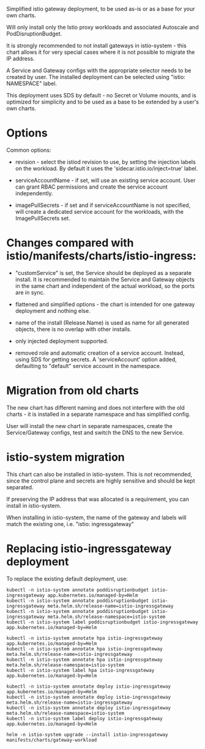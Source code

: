 Simplified istio gateway deployment, to be used as-is or as a base for your own charts.

Will only install only the Istio proxy workloads and associated Autoscale and PodDisruptionBudget. 

It is strongly recommended to not install gateways in istio-system - this chart allows it
for very special cases where it is not possible to migrate the IP address.

A Service and Gateway configs with the appropriate selector needs to be
created by user.  The installed deployment can be selected using "istio: NAMESPACE" label.

This deployment uses SDS by default - no Secret or Volume mounts, and is optimized for 
simplicity and to be used as a base to be extended by a user's own charts.

# Options

Common options:

- revision - select the istiod revision to use, by setting the injection labels on the workload. By default it
  uses the 'sidecar.istio.io/inject=true' label.

- serviceAccountName - if set, will use an existing service account. User can grant RBAC permissions and create 
  the service account independently.
  
- imagePullSecrets - if set and if serviceAccountName is not specified, will create a dedicated service account
  for the workloads, with the ImagePullSecrets set.

# Changes compared with istio/manifests/charts/istio-ingress:

- "customService" is set, the Service should be deployed as a separate
install. It is recommended to maintain the Service and Gateway objects in the
same chart and independent of the actual workload, so the ports are in sync. 

- flattened and simplified options - the chart is intended for one
gateway deployment and nothing else.

- name of the install (Release.Name) is used as name for all generated
  objects, there is no overlap with other installs.

- only injected deployment supported.

- removed role and automatic creation of a service account.
  Instead, using SDS for getting secrets. A 'serviceAccount' option
  added, defaulting to "default" service account in the namespace.

# Migration from old charts

The new chart has different naming and does not interfere with the old charts - it is 
installed in a separate namespace and has simplified config.

User will install the new chart in separate namespaces, create the Service/Gateway configs,
test and switch the DNS to the new Service. 


# istio-system migration

This chart can also be installed in istio-system. This is not recommended, since
the control plane and secrets are highly sensitive and should be kept separated.

If preserving the IP address that was allocated is a requirement, you can install
in istio-system. 

When installing in istio-system, the name of the gateway and labels will match
the existing one, i.e. "istio: ingressgateway"

# Replacing istio-ingressgateway deployment

To replace the existing default deployment, use:

```
kubectl -n istio-system annotate poddisruptionbudget istio-ingressgateway app.kubernetes.io/managed-by=Helm
kubectl -n istio-system annotate poddisruptionbudget istio-ingressgateway meta.helm.sh/release-name=istio-ingressgateway
kubectl -n istio-system annotate poddisruptionbudget istio-ingressgateway meta.helm.sh/release-namespace=istio-system
kubectl -n istio-system label poddisruptionbudget istio-ingressgateway app.kubernetes.io/managed-by=Helm

kubectl -n istio-system annotate hpa istio-ingressgateway app.kubernetes.io/managed-by=Helm
kubectl -n istio-system annotate hpa istio-ingressgateway meta.helm.sh/release-name=istio-ingressgateway
kubectl -n istio-system annotate hpa istio-ingressgateway meta.helm.sh/release-namespace=istio-system
kubectl -n istio-system label hpa istio-ingressgateway app.kubernetes.io/managed-by=Helm

kubectl -n istio-system annotate deploy istio-ingressgateway app.kubernetes.io/managed-by=Helm
kubectl -n istio-system annotate deploy istio-ingressgateway meta.helm.sh/release-name=istio-ingressgateway
kubectl -n istio-system annotate deploy istio-ingressgateway meta.helm.sh/release-namespace=istio-system
kubectl -n istio-system label deploy istio-ingressgateway app.kubernetes.io/managed-by=Helm

helm -n istio-system upgrade --install istio-ingressgateway manifests/charts/gateway-workload

```
